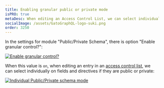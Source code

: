 ```yaml
---
title: Enabling granular public or private mode
isPRO: true
metaDesc: When editing an Access Control List, we can select individually on fields and directives if they are public or private.
socialImage: /assets/GatoGraphQL-logo-suki.png
order: 3250
---
```


In the settings for module "Public/Private Schema", there is option "Enable granular control?":

<div class="img-width-1024" markdown=1>

<a href="/assets/guides/upstream-pro/settings-enable-granular-control.png" target="_blank">![Enable granular control?](/assets/guides/upstream-pro/settings-enable-granular-control.png "Enable granular control?")</a>

</div>

When this value is `on`, when editing an entry in an [access control list](../../use/defining-access-control/), we can select individually on fields and directives if they are public or private:

<div class="img-width-400" markdown=1>

<a href="/assets/guides/upstream-pro/public-private-individual-control.png" target="_blank">![Individual Public/Private schema mode](/assets/guides/upstream-pro/public-private-individual-control.png "Individual Public/Private schema mode")</a>

</div>
